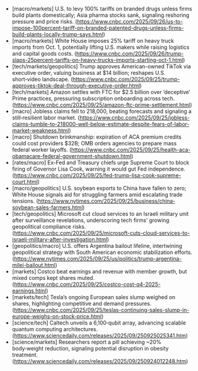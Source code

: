 - [macro/markets] U.S. to levy 100% tariffs on branded drugs unless firms build plants domestically; Asia pharma stocks sank, signaling reshoring pressure and price risks. (https://www.cnbc.com/2025/09/26/us-to-impose-100percent-tariff-on-branded-patented-drugs-unless-firms-build-plants-locally-trump-says.html)
- [macro/markets] White House imposes 25% tariff on heavy truck imports from Oct. 1, potentially lifting U.S. makers while raising logistics and capital goods costs. (https://www.cnbc.com/2025/09/26/trump-slaps-25percent-tariffs-on-heavy-trucks-imports-starting-oct-1.html)
- [tech/markets/geopolitics] Trump approves American-owned TikTok via executive order, valuing business at $14 billion; reshapes U.S. short‑video landscape. (https://www.cnbc.com/2025/09/25/trump-approves-tiktok-deal-through-executive-order.html)
- [tech/markets] Amazon settles with FTC for $2.5 billion over ‘deceptive’ Prime practices, pressuring subscription onboarding across tech. (https://www.cnbc.com/2025/09/25/amazon-ftc-prime-settlement.html)
- [macro] Jobless claims fell to 218,000, beating forecasts and signaling a still‑resilient labor market. (https://www.cnbc.com/2025/09/25/jobless-claims-tumble-to-218000-well-below-estimate-despite-fears-of-labor-market-weakness.html)
- [macro] Shutdown brinkmanship: expiration of ACA premium credits could cost providers $32B; OMB orders agencies to prepare mass federal worker layoffs. (https://www.cnbc.com/2025/09/25/health-aca-obamacare-federal-government-shutdown.html)
- [rates/macro] Ex-Fed and Treasury chiefs urge Supreme Court to block firing of Governor Lisa Cook, warning it would gut Fed independence. (https://www.cnbc.com/2025/09/25/fed-trump-lisa-cook-supreme-court.html)
- [macro/geopolitics] U.S. soybean exports to China have fallen to zero; White House signals aid for struggling farmers amid escalating trade tensions. (https://www.nytimes.com/2025/09/25/business/china-soybean-sales-farmers.html)
- [tech/geopolitics] Microsoft cut cloud services to an Israeli military unit after surveillance revelations, underscoring tech firms’ growing geopolitical compliance risks. (https://www.cnbc.com/2025/09/25/microsoft-cuts-cloud-services-to-israeli-military-after-investigation.html)
- [geopolitics/macro] U.S. offers Argentina bailout lifeline, intertwining geopolitical strategy with South American economic stabilization efforts. (https://www.nytimes.com/2025/09/25/us/politics/trump-argentina-milei-bailout.html)
- [markets] Costco beat earnings and revenue with member growth, but mixed comps kept shares muted. (https://www.cnbc.com/2025/09/25/costco-cost-q4-2025-earnings.html)
- [markets/tech] Tesla’s ongoing European sales slump weighed on shares, highlighting competitive and demand pressures. (https://www.cnbc.com/2025/09/25/teslas-continuing-sales-slump-in-europe-weighs-on-stock-price.html)
- [science/tech] Caltech unveils a 6,100‑qubit array, advancing scalable quantum computing architectures. (https://www.sciencedaily.com/releases/2025/09/250925025341.htm)
- [science/markets] Researchers report a pill achieving ~20% body‑weight reduction, signaling potential disruption in obesity treatment. (https://www.sciencedaily.com/releases/2025/09/250924012248.htm)
